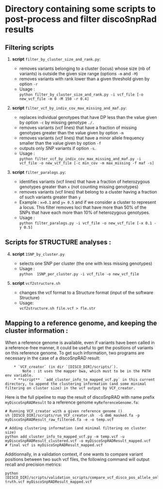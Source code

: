 # Directory containing some scripts to post-process and filter discoSnpRad results
   
	
## Filtering scripts  
  
   1. **script** `filter_by_cluster_size_and_rank.py`:
       * removes variants belonging to a cluster (locus) whose size (nb of variants) is outside the given size range (options `-m` and `-M`)
       * removes variants with rank lower than a given threshold given by option `-r`
       * Usage :  
       `python filter_by_cluster_size_and_rank.py -i vcf_file [-o new_vcf_file -m 0 -M 150 -r 0.4]`

   3. **script** `filter_vcf_by_indiv_cov_max_missing_and_maf.py`:
       * replaces individual genotypes that have DP less than the value given by option `-c` by missing genotype `./.`
       * removes variants (vcf lines) that have a fraction of missing genotypes greater than the value given by option `-m` 
       * removes variants (vcf lines) that have a minor allele frequency smaller than the value given by option `-f` 
       * outputs only SNP variants if option `-s`. 
       * Usage :    
       `python filter_vcf_by_indiv_cov_max_missing_and_maf.py -i vcf_file -o new_vcf_file [-c min_cov -m max_missing -f maf -s] `

  3. **script** `filter_paralogs.py`:
        * identifies variants (vcf lines) that have a fraction of heterozygous genotypes greater than `x` (not counting missing genotypes)
        * removes variants (vcf lines) that belong to a cluster having a fraction of such variants greater than `y`
        * Example : `x=0.1` and `y= 0.5` and if we consider a cluster to represent a locus. This filter removes loci that have more than 50% of the SNPs that have each more than 10% of heterozygous genotypes.
        * Usage :     
        `python filter_paralogs.py -i vcf_file -o new_vcf_file [-x 0.1 -y 0.5]`


## Scripts for STRUCTURE analyses :

   4. **script** `1SNP_by_cluster.py`
        * selects one SNP per cluster (the one with less missing genotypes)
        * Usage :   
        `python  1SNP_per_cluster.py -i vcf_file -o new_vcf_file`

   5. **script** `vcf2structure.sh`    
        * changes the vcf format to a Structure format (input of the software Structure)
        * Usage:    
        `vcf2structure.sh file.vcf > fle.str`   


## Mapping to a reference genome, and keeping the cluster information :

When a reference genome is available, even if variants have been called in a reference-free manner, it could be useful to get the positions of variants on this reference genome. To get such information, two programs are necessary in the case of a discoSnpRAD result:    

        * `VCF_creator` (in dir `[DISCO_DIR]/scripts/`).     
            Note : it uses the mapper bwa, which must to be in the PATH env variable.   
        * **script**  `add_cluster_info_to_mapped_vcf.py` in this current directory, to append the clustering information (and some minimal filtering on cluster size) in the vcf output by VCF_creator.   

Here is the full pipeline to map the result of discoSnpRAD with name prefix `myDiscoSnpRADResult` to a reference genome `myReferenceGenome.fa`:
```
# Running VCF_creator with a given reference genome ()
sh [DISCO_DIR]/scripts/run_VCF_creator.sh  -G dm6_masked.fa -p myDiscoSnpRADResult_raw_filtered.fa -e -o temp.vcf

# Adding clustering information (and minimal filtering on cluster size)
python add_cluster_info_to_mapped_vcf.py -m temp.vcf -u myDiscoSnpRADResult_clustered.vcf -o myDiscoSnpRADResult_mapped.vcf
# final vcf is myDiscoSnpRADResult_mapped.vcf
```

Additionnally, in a validation context, if one wants to compare variant positions between two such vcf files, the following command will output recall and precision metrics:
```
python [DISCO_DIR]/scripts/validation_scripts/compare_vcf_disco_pos_allele_only.py truth.vcf myDiscoSnpRADResult_mapped.vcf
```


<!---
== Clustering full process ==
-----------------------------

`ls ${discofile}.fa > ${discofile}.fof  `

`short_read_connector.sh -b ${discofile}.fa -q ${discofile}.fof -s 0 -k ${k} -a
1 -l -p ${discofile}.txt`

`./quick_hierarchical_clustering ${discofile}.txt > ${discofile}.cluster`

`python3 clusters_and_fasta_to_fasta.py ${discofile}.fa ${discofile}.cluster >
${discofile}_with_clusters.fa`

`run_VCF_creator.sh -p ${discofile}_with_clusters.fa
-o ${discofile}_with_clusters.vcf`

**NB**: Then the `${discofile}_with_clusters.vcf` can be simply sorted to put
together variants from each cluster.

**Sources**:

`short_read_connector.sh` from <https://github.com/GATB/short_read_connector>

`run_VCF_creator.sh` from <https://github.com/GATB/DiscoSnp> (scripts directory)




== Old scripts ==
*  `filter_missgeno.py"  : filtering out variants with too many missing genotypes 
* From a .fa file generated by discoSnp-Rad, remove variants with too many missing genotypes 
* Usage: 
`filter_missgeno.py file max_missing` (with max_missing in percent)
-->
